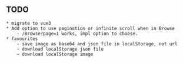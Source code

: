 ## TODO ##
    * migrate to vue3
    * Add option to use pagination or infinite scroll when in Browse
        - /Browse?page=1 works, impl option to choose.
    * favourites
        - save image as base64 and json file in localStorage, not url
        - download localStorage json file
        - download localStorage image
